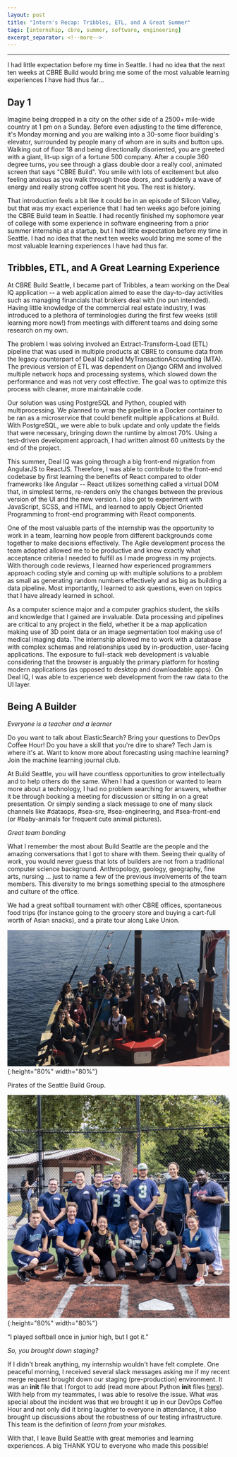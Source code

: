 ```yaml
---
layout: post
title: "Intern's Recap: Tribbles, ETL, and A Great Summer"
tags: [internship, cbre, summer, software, engineering]
excerpt_separator: <!--more-->
---
```


---
I had little expectation before my time in Seattle. I had no idea that the next ten weeks at CBRE Build would bring me some of the most valuable learning experiences I have had thus far...
<!--more-->


## Day 1

Imagine being dropped in a city on the other side of a 2500+ mile-wide country at 1 pm on a Sunday. Before even adjusting to the time difference, it's Monday morning and you are walking into a 30-some floor building's elevator, surrounded by people many of whom are in suits and button ups. Walking out of floor 18 and being directionally disoriented, you are greeted with a giant, lit-up sign of a fortune 500 company. After a couple 360 degree turns, you see through a glass double door a really cool, animated screen that says "CBRE Build". You smile with lots of excitement but also feeling anxious as you walk through those doors, and suddenly a wave of energy and really strong coffee scent hit you. The rest is history.

That introduction feels a bit like it could be in an episode of Silicon Valley, but that was my exact experience that I had ten weeks ago before joining the CBRE Build team in Seattle. I had recently finished my sophomore year of college with some experience in software engineering from a prior summer internship at a startup, but I had little expectation before my time in Seattle. I had no idea that the next ten weeks would bring me some of the most valuable learning experiences I have had thus far.

## Tribbles, ETL, and A Great Learning Experience

At CBRE Build Seattle, I became part of Tribbles, a team working on the Deal IQ application -- a web application aimed to ease the day-to-day activities such as managing financials that brokers deal with (no pun intended). Having little knowledge of the commercial real estate industry, I was introduced to a plethora of terminologies during the first few weeks (still learning more now!) from meetings with different teams and doing some research on my own.

The problem I was solving involved an Extract-Transform-Load (ETL) pipeline that was used in multiple products at CBRE to consume data from the legacy counterpart of Deal IQ called MyTransactionAccounting (MTA). The previous version of ETL was dependent on Django ORM and involved multiple network hops and processing systems, which slowed down the performance and was not very cost effective. The goal was to optimize this process with cleaner, more maintainable code.

Our solution was using PostgreSQL and Python, coupled with multiprocessing. We planned to wrap the pipeline in a Docker container to be ran as a microservice that could benefit multiple applications at Build. With PostgreSQL, we were able to bulk update and only update the fields that were necessary, bringing down the runtime by almost 70%. Using a test-driven development approach, I had written almost 60 unittests by the end of the project.

This summer, Deal IQ was going through a big front-end migration from AngularJS to ReactJS. Therefore, I was able to contribute to the front-end codebase by first learning the benefits of React compared to older frameworks like Angular -- React utilizes something called a virtual DOM that, in simplest terms, re-renders only the changes between the previous version of the UI and the new version. I also got to experiment with JavaScript, SCSS, and HTML, and learned to apply Object Oriented Programming to front-end programming with React components.

One of the most valuable parts of the internship was the opportunity to work in a team, learning how people from different backgrounds come together to make decisions effectively. The Agile development process the team adopted allowed me to be productive and knew exactly what acceptance criteria I needed to fulfill as I made progress in my projects. With thorough code reviews, I learned how experienced programmers approach coding style and coming up with multiple solutions to a problem as small as generating random numbers effectively and as big as building a data pipeline. Most importantly, I learned to ask questions, even on topics that I have already learned in school.

As a computer science major and a computer graphics student, the skills and knowledge that I gained are invaluable. Data processing and pipelines are critical to any project in the field, whether it be a map application making use of 3D point data or an image segmentation tool making use of medical imaging data. The internship allowed me to work with a database with complex schemas and relationships used by in-production, user-facing applications. The exposure to full-stack web development is valuable considering that the browser is arguably the primary platform for hosting modern applications (as opposed to desktop and downloadable apps). On Deal IQ, I was able to experience web development from the raw data to the UI layer.

## Being A Builder

*Everyone is a teacher and a learner*

Do you want to talk about ElasticSearch? Bring your questions to DevOps Coffee Hour! Do you have a skill that you're dire to share? Tech Jam is where it's at. Want to know more about forecasting using machine learning? Join the machine learning journal club.

At Build Seattle, you will have countless opportunities to grow intellectually and to help others do the same. When I had a question or wanted to learn more about a technology, I had no problem searching for answers, whether it be through booking a meeting for discussion or sitting in on a great presentation. Or simply sending a slack message to one of many slack channels like #dataops, #sea-sre, #sea-engineering, and #sea-front-end (or #baby-animals for frequent cute animal pictures).

*Great team bonding*

What I remember the most about Build Seattle are the people and the amazing conversations that I got to share with them. Seeing their quality of work, you would never guess that lots of builders are not from a traditional computer science background. Anthropology, geology, geography, fine arts, nursing ... just to name a few of the previous involvements of the team members. This diversity to me brings something special to the atmosphere and culture of the office.

We had a great softball tournament with other CBRE offices, spontaneous food trips (for instance going to the grocery store and buying a cart-full worth of Asian snacks), and a pirate tour along Lake Union.

![CBRE](/images/cbre-pirates.jpeg){:height="80%" width="80%"}

Pirates of the Seattle Build Group.

![CBRE](/images/cbre-softball.jpg){:height="80%" width="80%"}

“I played softball once in junior high, but I got it.”


*So, you brought down staging?*

If I didn't break anything, my internship wouldn't have felt complete. One peaceful morning, I received several slack messages asking me if my recent merge request brought down our staging (pre-production) environment. It was an __init__ file that I forgot to add (read more about Python __init__ files [here](https://medium.com/@ramrajchandradevan/python-init-py-modular-imports-81b746e58aae)). With help from my teammates, I was able to resolve the issue. What was special about the incident was that we brought it up in our DevOps Coffee Hour and not only did it bring laughter to everyone in attendance, it also brought up discussions about the robustness of our testing infrastructure. This team is the definition of *learn from your mistakes.*

With that, I leave Build Seattle with great memories and learning experiences. A big THANK YOU to everyone who made this possible!


